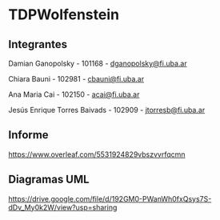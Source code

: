 # TDPWolfenstein

## Integrantes

Damian Ganopolsky - 101168 - dganopolsky@fi.uba.ar

Chiara Bauni - 102981 - cbauni@fi.uba.ar

Ana Maria Cai - 102150 - acai@fi.uba.ar

Jesús Enrique Torres Baivads - 102909 - jtorresb@fi.uba.ar


## Informe

https://www.overleaf.com/5531924829vbszvvrfqcmn

## Diagramas UML

https://drive.google.com/file/d/192GM0-PWanWh0fxQsys7S-dDv_My0k2W/view?usp=sharing
